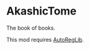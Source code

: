 # AkashicTome
The book of books.

This mod requires [AutoRegLib](https://github.com/Vazkii/AutoRegLib).